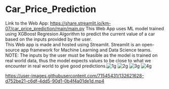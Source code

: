 # Car_Price_Prediction
Link to the Web App: https://share.streamlit.io/km-07/car_price_prediction/main/main.py
This Web App uses ML model trained using XGBoost Regresion Algorithm to predict the current value of a car based on the inputs provided by the user. <br>
This Web app is made and hosted using Streamlit. Streamlit is an open-source app framework for Machine Learning and Data Science teams. <br>
NOTE: The inputs by the user must be feasible as the model is trained on real world data, thus the model expects values to be close to what we encounter in real world to give good predictions.![1g](https://user-images.githubusercontent.com/71545431/132621223-96df087b-c47c-42be-9a37-8b91c722ef11.JPG)
![2g](https://user-images.githubusercontent.com/71545431/132621229-21a7402e-025d-46dc-9eb5-ac0c15debacf.JPG)
![3g](https://user-images.githubusercontent.com/71545431/132621230-e80c984c-f26a-4bd2-a8ee-0fb7c8cdbd87.JPG)
![4g](https://user-images.githubusercontent.com/71545431/132621232-48d716bc-2d30-4db9-b2b0-7a283c7af605.JPG)




https://user-images.githubusercontent.com/71545431/132621628-d752be21-c6df-4dd5-90d1-0b4f4a01de1d.mp4




